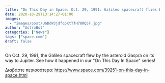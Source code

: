 ```yaml
---
title: "On This Day in Space: Oct. 29, 1991: Galileo spacecraft flies by Asteroid Gaspra "
date: 2020-10-29T13:14:27+01:00
images:
  - "images/post/UGBdWJjdfcpKtTfH78RQSF.jpg"
author: "AstroBot"
categories: ["News"]
tags: ["space.com"]
draft: false
---
```


On Oct. 29, 1991, the Galileo spacecraft flew by the asteroid Gaspra on its way to Jupiter. See how it happened in our "On This Day In Space" series! 

Διαβάστε περισσότερα: https://www.space.com/39251-on-this-day-in-space.html
